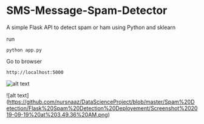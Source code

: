 # SMS-Message-Spam-Detector
A simple Flask API to detect spam or ham using Python and sklearn

run 

```python app.py```

Go to browser

```http://localhost:5000```

![alt text](https://github.com/nursnaaz/DataScienceProject/blob/master/Spam%20Detection/Flask%20Spam%20Detection%20Deployement/Screenshot%202019-09-19%20at%203.49.28%20AM.png)

![alt text]
(https://github.com/nursnaaz/DataScienceProject/blob/master/Spam%20Detection/Flask%20Spam%20Detection%20Deployement/Screenshot%202019-09-19%20at%203.49.36%20AM.png)
